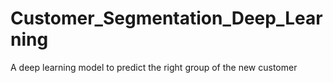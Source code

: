 # Customer_Segmentation_Deep_Learning
 A deep learning model to predict the right group of the new customer
